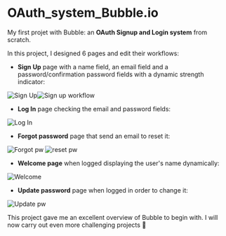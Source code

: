 # OAuth_system_Bubble.io
My first projet with Bubble: an **OAuth Signup and Login system** from scratch.

In this project, I designed 6 pages and edit their workflows:

- **Sign Up** page with a name field, an email field and a password/confirmation password fields with a dynamic strength indicator:

![Sign Up](https://user-images.githubusercontent.com/18213190/229458538-b0e2f511-fb1b-49f2-bf0b-80390e225385.jpg)![Sign up workflow](https://user-images.githubusercontent.com/18213190/229470828-e30c506c-bd92-4e1e-9c5c-586f4dcd7aef.jpg)

- **Log In** page checking the email and password fields:

![Log In](https://user-images.githubusercontent.com/18213190/229463577-fe470540-174e-4a02-b3b8-645903ff667a.jpg)

- **Forgot password** page that send an email to reset it:

![Forgot pw](https://user-images.githubusercontent.com/18213190/229463673-3c7f8708-fa26-436e-8c45-549b0c8d84ee.jpg) ![reset pw](https://user-images.githubusercontent.com/18213190/229463749-c48f19f8-ee9c-4744-8f65-80548a1f24e2.jpg)

- **Welcome page** when logged displaying the user's name dynamically:

![Welcome](https://user-images.githubusercontent.com/18213190/229466413-fe780124-1dc0-4772-9260-6cdf9117b9ec.jpg)

- **Update password** page when logged in order to change it:

![Update pw](https://user-images.githubusercontent.com/18213190/229463855-3ad95a06-dda1-4a31-8408-499865556bea.jpg)


This project gave me an excellent overview of Bubble to begin with. I will now carry out even more challenging projects :rocket:
